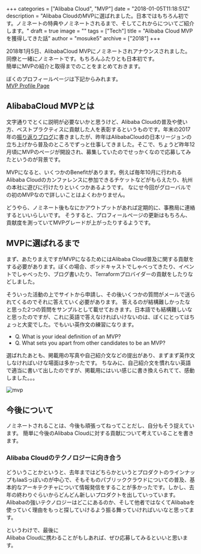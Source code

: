 +++
categories = ["Alibaba Cloud", "MVP"]
date = "2018-01-05T11:18:51Z"
description = "Alibaba CloudのMVPに選ばれました。日本ではもちろん初です。ノミネートの特典やノミネートされるまで、そしてこれからについてご紹介します。"
draft = true
image = ""
tags = ["Tech"]
title = "Alibaba Cloud MVPを獲得してきた話"
author = "mosuke5"
archive = ["2018"]
+++

2018年1月5日、AlibabaCloud MVPにノミネートされアナウンスされました。同僚と一緒にノミネートです。もちろんふたりとも日本初です。  
簡単にMVPの紹介と取得までのことをまとめておきます。

ぼくのプロフィールページは下記からみれます。  
[MVP Profile Page](https://www.alibabacloud.com/mvp/74)

<!--more-->

## AlibabaCloud MVPとは
文字通りでとくに説明が必要ないかと思うけど、Alibaba Cloudの普及や使い方、ベストプラクティスに貢献した人を表彰するというものです。年末の2017年の[振り返りブログ](https://blog.mosuke.tech/entry/2017/12/29/reflection/)に書きましたが、昨年はAlibabaCloudの日本リージョンの立ち上げから普及のところでずっと仕事してきました。そこで、ちょうど昨年12月頃にMVPのページが開設され、募集していたのでせっかくなので応募してみたというのが背景です。

MVPになると、いくつかのBenefitがあります。例えば毎年10月に行われるAlibaba Cloudのカンファレンスに参加できるチケットなどがもらえたり、杭州の本社に遊びに行けたりといくつかあるようです。
なにせ今回がグローバルでの初のMVPなので詳しいことはよくわかりません。

どうやら、ノミネート後もなにかアウトプットがあれば定期的に、事務局に連絡するといいらしいです。
そうすると、プロフィールページの更新はもちろん、貢献度を測っていてMVPグレードが上がったりするようです。

## MVPに選ばれるまで
まず、あたりまえですがMVPになるためにはAlibaba Cloud普及に関する貢献をする必要があります。ぼくの場合、ポッドキャストでしゃべってきたり、イベントでしゃべったり、ブログ書いたり、Terraformプロバイダーの貢献をしたりなどしました。

そういった活動の上でサイトから申請し、その後いくつかの質問がメールで送られてくるのでそれに答えていく必要があります。
答えるのが結構難しかったなと思った2つの質問をサンプルとして載せておきます。日本語でも結構難しいなと思ったのですが、これに英語で答えなければいけないのは、ぼくにとってはちょっと大変でした。でもいい英作文の練習になります。

- Q. What is your ideal definition of an MVP?
- Q. What sets you apart from other candidates to be an MVP?

選ばれたあとも、掲載用の写真や自己紹介文などの提出があり、まずまず英作文しなければいけな場面は多かったです。
ちなみに、自己紹介文を慣れない英語で適当に書いて出したのですが、掲載用にはいい感じに書き換えられてて、感動しました。。。

![mvp](/image/alibaba_cloud_mvp.png)

## 今後について
ノミネートされることは、今後も頑張ってねってことだし、自分もそう捉えています。
簡単に今後のAlibaba Cloudに対する貢献について考えていることを書きます。

### Alibaba Cloudのテクノロジーに向き合う
どういうことかというと、去年まではどちらかというとプロダクトのラインナップもIaaSっぽいのが中心で、そもそものパブリッククラウドについての普及、基本的なアーキテクチャについて情報発信をすることが多かったです。しかし、去年の終わりぐらいからどんどん新しいプロダクトを出していっています。Alibabaの強いテクノロジーはどこにあるのか、そして他者ではなくてAlibabaを使っていく理由をもっと探していけるよう振る舞っていければいいなと思ってます。


というわけで、最後に  
Alibaba Cloudに携わることがもしあれば、ぜひ応募してみるといいと思います。  